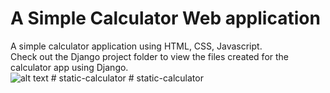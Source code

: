 # A Simple Calculator Web application
A simple calculator application using HTML, CSS, Javascript. <br>
Check out the Django project folder to view the files created for the calculator app using Django. <br>
![alt text](https://github.com/CAVIND46016/Simple-Calculator-Web-app/blob/master/calculator.png)
#   s t a t i c - c a l c u l a t o r  
 #   s t a t i c - c a l c u l a t o r  
 